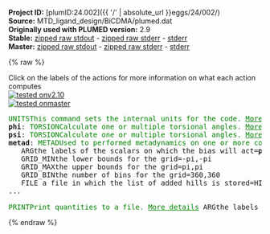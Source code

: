 **Project ID:** [plumID:24.002]({{ '/' | absolute_url }}eggs/24/002/)  
**Source:** MTD_ligand_design/BiCDMA/plumed.dat  
**Originally used with PLUMED version:** 2.9  
**Stable:** [zipped raw stdout](plumed.dat.plumed.stdout.txt.zip) - [zipped raw stderr](plumed.dat.plumed.stderr.txt.zip) - [stderr](plumed.dat.plumed.stderr)  
**Master:** [zipped raw stdout](plumed.dat.plumed_master.stdout.txt.zip) - [zipped raw stderr](plumed.dat.plumed_master.stderr.txt.zip) - [stderr](plumed.dat.plumed_master.stderr)  

{% raw %}
<div class="plumedpreheader">
<div class="headerInfo" id="value_details_data/MTD_ligand_design/BiCDMA/plumed.dat"> Click on the labels of the actions for more information on what each action computes </div>
<div class="containerBadge">
<div class="headerBadge"><a href="plumed.dat.plumed.stderr"><img src="https://img.shields.io/badge/v2.10-passing-green.svg" alt="tested onv2.10" /></a></div>
<div class="headerBadge"><a href="plumed.dat.plumed_master.stderr"><img src="https://img.shields.io/badge/master-passing-green.svg" alt="tested onmaster" /></a></div>
</div>
</div>
<pre class="plumedlisting">
<span class="plumedtooltip" style="color:green">UNITS<span class="right">This command sets the internal units for the code. <a href="https://www.plumed.org/doc-master/user-doc/html/UNITS" style="color:green">More details</a><i></i></span></span> <span class="plumedtooltip">LENGTH<span class="right">the units of lengths<i></i></span></span>=A <span class="plumedtooltip">ENERGY<span class="right">the units of energy<i></i></span></span>=kcal/mol <span class="plumedtooltip">TIME<span class="right">the units of time<i></i></span></span>=fs
<span style="display:none;" id="data/MTD_ligand_design/BiCDMA/plumed.dat">The UNITS action with label <b></b> calculates something</span><b name="data/MTD_ligand_design/BiCDMA/plumed.datphi" onclick='showPath("data/MTD_ligand_design/BiCDMA/plumed.dat","data/MTD_ligand_design/BiCDMA/plumed.datphi","data/MTD_ligand_design/BiCDMA/plumed.datphi","brown")'>phi</b>: <span class="plumedtooltip" style="color:green">TORSION<span class="right">Calculate one or multiple torsional angles. <a href="https://www.plumed.org/doc-master/user-doc/html/TORSION" style="color:green">More details</a><i></i></span></span> <span class="plumedtooltip">ATOMS<span class="right">the four atoms involved in the torsional angle<i></i></span></span>=1,3,4,6
<span style="display:none;" id="data/MTD_ligand_design/BiCDMA/plumed.datphi">The TORSION action with label <b>phi</b> calculates the following quantities:<table  align="center" frame="void" width="95%" cellpadding="5%"><tr><td width="5%"><b> Quantity </b>  </td><td><b> Description </b> </td></tr><tr><td width="5%">phi.value</td><td>the TORSION involving these atoms</td></tr></table></span><b name="data/MTD_ligand_design/BiCDMA/plumed.datpsi" onclick='showPath("data/MTD_ligand_design/BiCDMA/plumed.dat","data/MTD_ligand_design/BiCDMA/plumed.datpsi","data/MTD_ligand_design/BiCDMA/plumed.datpsi","brown")'>psi</b>: <span class="plumedtooltip" style="color:green">TORSION<span class="right">Calculate one or multiple torsional angles. <a href="https://www.plumed.org/doc-master/user-doc/html/TORSION" style="color:green">More details</a><i></i></span></span> <span class="plumedtooltip">ATOMS<span class="right">the four atoms involved in the torsional angle<i></i></span></span>=3,4,6,2
<span style="display:none;" id="data/MTD_ligand_design/BiCDMA/plumed.datpsi">The TORSION action with label <b>psi</b> calculates the following quantities:<table  align="center" frame="void" width="95%" cellpadding="5%"><tr><td width="5%"><b> Quantity </b>  </td><td><b> Description </b> </td></tr><tr><td width="5%">psi.value</td><td>the TORSION involving these atoms</td></tr></table></span><b name="data/MTD_ligand_design/BiCDMA/plumed.datmetad" onclick='showPath("data/MTD_ligand_design/BiCDMA/plumed.dat","data/MTD_ligand_design/BiCDMA/plumed.datmetad","data/MTD_ligand_design/BiCDMA/plumed.datmetad","brown")'>metad</b>: <span class="plumedtooltip" style="color:green">METAD<span class="right">Used to performed metadynamics on one or more collective variables. <a href="https://www.plumed.org/doc-master/user-doc/html/METAD" style="color:green">More details</a><i></i></span></span> ...
   <span class="plumedtooltip">ARG<span class="right">the labels of the scalars on which the bias will act<i></i></span></span>=<b name="data/MTD_ligand_design/BiCDMA/plumed.datphi">phi</b>,<b name="data/MTD_ligand_design/BiCDMA/plumed.datpsi">psi</b> <span class="plumedtooltip">SIGMA<span class="right">the widths of the Gaussian hills<i></i></span></span>=0.1,0.1 <span class="plumedtooltip">HEIGHT<span class="right">the heights of the Gaussian hills<i></i></span></span>=0.12 <span class="plumedtooltip">PACE<span class="right">the frequency for hill addition<i></i></span></span>=1000 
   <span class="plumedtooltip">GRID_MIN<span class="right">the lower bounds for the grid<i></i></span></span>=-pi,-pi
   <span class="plumedtooltip">GRID_MAX<span class="right">the upper bounds for the grid<i></i></span></span>=pi,pi
   <span class="plumedtooltip">GRID_BIN<span class="right">the number of bins for the grid<i></i></span></span>=360,360
   <span class="plumedtooltip">FILE<span class="right"> a file in which the list of added hills is stored<i></i></span></span>=HILLS
... 
<br/><span style="display:none;" id="data/MTD_ligand_design/BiCDMA/plumed.datmetad">The METAD action with label <b>metad</b> calculates the following quantities:<table  align="center" frame="void" width="95%" cellpadding="5%"><tr><td width="5%"><b> Quantity </b>  </td><td><b> Description </b> </td></tr><tr><td width="5%">metad.bias</td><td>the instantaneous value of the bias potential</td></tr></table></span><span class="plumedtooltip" style="color:green">PRINT<span class="right">Print quantities to a file. <a href="https://www.plumed.org/doc-master/user-doc/html/PRINT" style="color:green">More details</a><i></i></span></span> <span class="plumedtooltip">ARG<span class="right">the labels of the values that you would like to print to the file<i></i></span></span>=<b name="data/MTD_ligand_design/BiCDMA/plumed.datphi">phi</b>,<b name="data/MTD_ligand_design/BiCDMA/plumed.datpsi">psi</b>,<b name="data/MTD_ligand_design/BiCDMA/plumed.datmetad">metad.bias</b> <span class="plumedtooltip">STRIDE<span class="right"> the frequency with which the quantities of interest should be output<i></i></span></span>=200 <span class="plumedtooltip">FILE<span class="right">the name of the file on which to output these quantities<i></i></span></span>=COLVAR
</pre>
{% endraw %}
